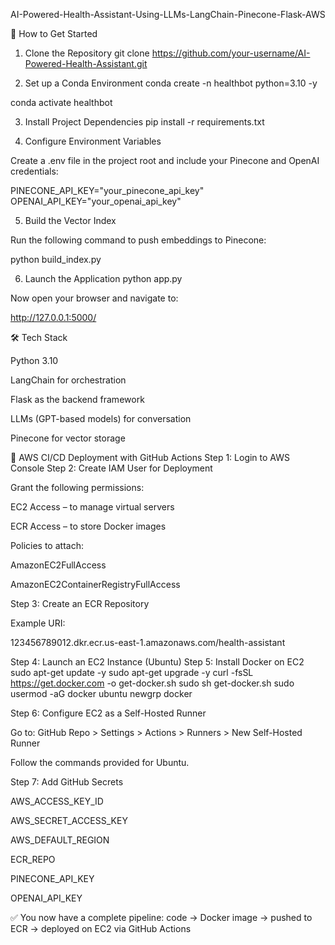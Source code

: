 AI-Powered-Health-Assistant-Using-LLMs-LangChain-Pinecone-Flask-AWS

🚀 How to Get Started
1. Clone the Repository
git clone https://github.com/your-username/AI-Powered-Health-Assistant.git

2. Set up a Conda Environment
conda create -n healthbot python=3.10 -y

conda activate healthbot

3. Install Project Dependencies
pip install -r requirements.txt

4. Configure Environment Variables

Create a .env file in the project root and include your Pinecone and OpenAI credentials:

PINECONE_API_KEY="your_pinecone_api_key"
OPENAI_API_KEY="your_openai_api_key"

5. Build the Vector Index

Run the following command to push embeddings to Pinecone:

python build_index.py

6. Launch the Application
python app.py


Now open your browser and navigate to:

http://127.0.0.1:5000/

🛠️ Tech Stack

Python 3.10

LangChain for orchestration

Flask as the backend framework

LLMs (GPT-based models) for conversation

Pinecone for vector storage

🚢 AWS CI/CD Deployment with GitHub Actions
Step 1: Login to AWS Console
Step 2: Create IAM User for Deployment

Grant the following permissions:

EC2 Access – to manage virtual servers

ECR Access – to store Docker images

Policies to attach:

AmazonEC2FullAccess

AmazonEC2ContainerRegistryFullAccess

Step 3: Create an ECR Repository

Example URI:

123456789012.dkr.ecr.us-east-1.amazonaws.com/health-assistant

Step 4: Launch an EC2 Instance (Ubuntu)
Step 5: Install Docker on EC2
sudo apt-get update -y
sudo apt-get upgrade -y
curl -fsSL https://get.docker.com -o get-docker.sh
sudo sh get-docker.sh
sudo usermod -aG docker ubuntu
newgrp docker

Step 6: Configure EC2 as a Self-Hosted Runner

Go to:
GitHub Repo > Settings > Actions > Runners > New Self-Hosted Runner

Follow the commands provided for Ubuntu.

Step 7: Add GitHub Secrets

AWS_ACCESS_KEY_ID

AWS_SECRET_ACCESS_KEY

AWS_DEFAULT_REGION

ECR_REPO

PINECONE_API_KEY

OPENAI_API_KEY

✅ You now have a complete pipeline: code → Docker image → pushed to ECR → deployed on EC2 via GitHub Actions